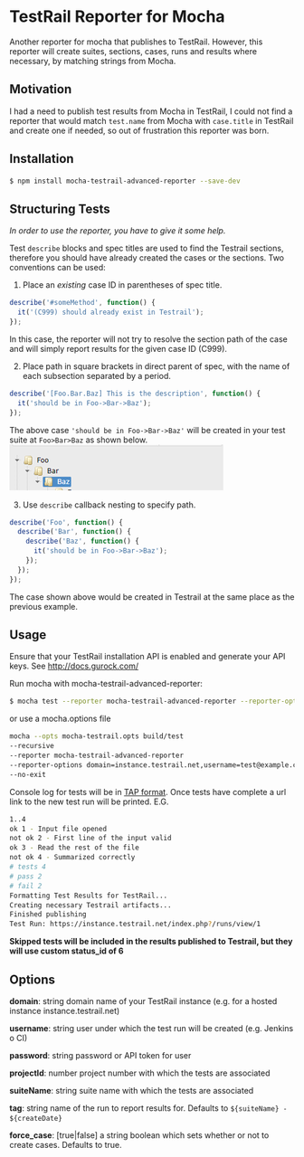 # TestRail Reporter for Mocha

Another reporter for mocha that publishes to TestRail. However, this reporter will create suites, sections, cases, runs and results where necessary, by matching strings from Mocha.

## Motivation

I had a need to publish test results from Mocha in TestRail, I could not find a reporter that would match `test.name` from Mocha with `case.title` in TestRail and create one if needed, so out of frustration this reporter was born.

## Installation

```bash
$ npm install mocha-testrail-advanced-reporter --save-dev
```

## Structuring Tests

_In order to use the reporter, you have to give it some help._

Test `describe` blocks and spec titles are used to find the Testrail sections, therefore you should have already created the cases or the sections. Two conventions can be used:

1.  Place an _existing_ case ID in parentheses of spec title.

```javascript
describe('#someMethod', function() {
  it('(C999) should already exist in Testrail');
});
```

In this case, the reporter will not try to resolve the section path of the case and will simply report results for the given case ID (C999).

2.  Place path in square brackets in direct parent of spec, with the name of each subsection separated by a period.

```javascript
describe('[Foo.Bar.Baz] This is the description', function() {
  it('should be in Foo->Bar->Baz');
});
```

The above case `'should be in Foo->Bar->Baz'` will be created in your test suite at `Foo>Bar>Baz` as shown below.  
![Testrail path](res/foo.bar.baz.PNG)

3.  Use `describe` callback nesting to specify path.

```javascript
describe('Foo', function() {
  describe('Bar', function() {
    describe('Baz', function() {
      it('should be in Foo->Bar->Baz');
    });
  });
});
```

The case shown above would be created in Testrail at the same place as the previous example.

## Usage

Ensure that your TestRail installation API is enabled and generate your API keys. See http://docs.gurock.com/

Run mocha with mocha-testrail-advanced-reporter:

```bash
$ mocha test --reporter mocha-testrail-advanced-reporter --reporter-options domain=instance.testrail.net,username=test@example.com,password=12345678,projectId=1,suiteName="A Suite"
```

or use a mocha.options file

```bash
mocha --opts mocha-testrail.opts build/test
--recursive
--reporter mocha-testrail-advanced-reporter
--reporter-options domain=instance.testrail.net,username=test@example.com,password=12345678,projectId=1,suiteName="A Suite"
--no-exit
```

Console log for tests will be in [TAP format](http://testanything.org). Once tests have complete a url link to the new test run will be printed. E.G.

```bash
1..4
ok 1 - Input file opened
not ok 2 - First line of the input valid
ok 3 - Read the rest of the file
not ok 4 - Summarized correctly
# tests 4
# pass 2
# fail 2
Formatting Test Results for TestRail...
Creating necessary Testrail artifacts...
Finished publishing
Test Run: https://instance.testrail.net/index.php?/runs/view/1
```

**Skipped tests will be included in the results published to Testrail, but they will use custom status_id of 6**

## Options

**domain**: string domain name of your TestRail instance (e.g. for a hosted instance instance.testrail.net)

**username**: string user under which the test run will be created (e.g. Jenkins o CI)

**password**: string password or API token for user

**projectId**: number project number with which the tests are associated

**suiteName**: string suite name with which the tests are associated

**tag**: string name of the run to report results for. Defaults to `${suiteName} - ${createDate}`

**force_case**: [true|false] a string boolean which sets whether or not to create cases. Defaults to true.
